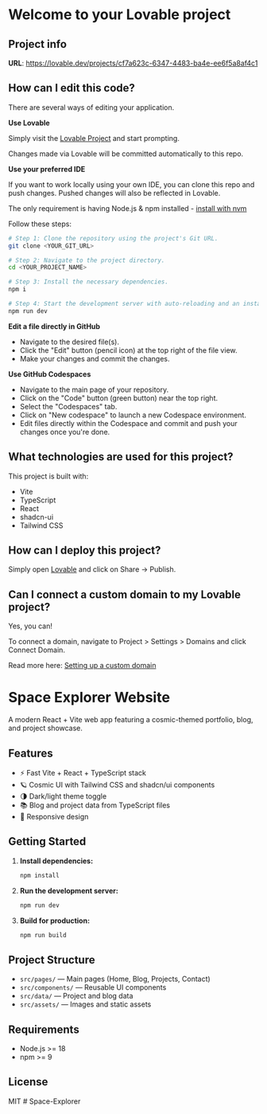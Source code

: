 # Welcome to your Lovable project

## Project info

**URL**: https://lovable.dev/projects/cf7a623c-6347-4483-ba4e-ee6f5a8af4c1

## How can I edit this code?

There are several ways of editing your application.

**Use Lovable**

Simply visit the [Lovable Project](https://lovable.dev/projects/cf7a623c-6347-4483-ba4e-ee6f5a8af4c1) and start prompting.

Changes made via Lovable will be committed automatically to this repo.

**Use your preferred IDE**

If you want to work locally using your own IDE, you can clone this repo and push changes. Pushed changes will also be reflected in Lovable.

The only requirement is having Node.js & npm installed - [install with nvm](https://github.com/nvm-sh/nvm#installing-and-updating)

Follow these steps:

```sh
# Step 1: Clone the repository using the project's Git URL.
git clone <YOUR_GIT_URL>

# Step 2: Navigate to the project directory.
cd <YOUR_PROJECT_NAME>

# Step 3: Install the necessary dependencies.
npm i

# Step 4: Start the development server with auto-reloading and an instant preview.
npm run dev
```

**Edit a file directly in GitHub**

- Navigate to the desired file(s).
- Click the "Edit" button (pencil icon) at the top right of the file view.
- Make your changes and commit the changes.

**Use GitHub Codespaces**

- Navigate to the main page of your repository.
- Click on the "Code" button (green button) near the top right.
- Select the "Codespaces" tab.
- Click on "New codespace" to launch a new Codespace environment.
- Edit files directly within the Codespace and commit and push your changes once you're done.

## What technologies are used for this project?

This project is built with:

- Vite
- TypeScript
- React
- shadcn-ui
- Tailwind CSS

## How can I deploy this project?

Simply open [Lovable](https://lovable.dev/projects/cf7a623c-6347-4483-ba4e-ee6f5a8af4c1) and click on Share -> Publish.

## Can I connect a custom domain to my Lovable project?

Yes, you can!

To connect a domain, navigate to Project > Settings > Domains and click Connect Domain.

Read more here: [Setting up a custom domain](https://docs.lovable.dev/tips-tricks/custom-domain#step-by-step-guide)

# Space Explorer Website

A modern React + Vite web app featuring a cosmic-themed portfolio, blog, and project showcase.

## Features

- ⚡ Fast Vite + React + TypeScript stack
- 🪐 Cosmic UI with Tailwind CSS and shadcn/ui components
- 🌗 Dark/light theme toggle
- 📚 Blog and project data from TypeScript files
- 🚀 Responsive design

## Getting Started

1. **Install dependencies:**
   ```sh
   npm install
   ```

2. **Run the development server:**
   ```sh
   npm run dev
   ```

3. **Build for production:**
   ```sh
   npm run build
   ```

## Project Structure

- `src/pages/` — Main pages (Home, Blog, Projects, Contact)
- `src/components/` — Reusable UI components
- `src/data/` — Project and blog data
- `src/assets/` — Images and static assets

## Requirements

- Node.js >= 18
- npm >= 9

## License

MIT
#   S p a c e - E x p l o r e r  
 
